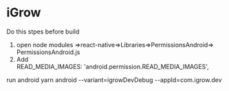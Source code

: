 # iGrow

Do this stpes before build 

1.  open node modules =>react-native=>Libraries=>PermissionsAndroid=>
PermissionsAndroid.js
2. Add   
READ_MEDIA_IMAGES: 'android.permission.READ_MEDIA_IMAGES',








run android
yarn android --variant=igrowDevDebug --appId=com.igrow.dev
